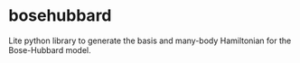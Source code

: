 # bosehubbard
Lite python library to generate the basis and many-body Hamiltonian for the Bose-Hubbard model.
